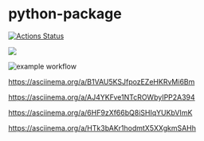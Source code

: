 # python-package

[![Actions Status](https://github.com/devdenh/python-project-lvl1/workflows/hexlet-check/badge.svg)](https://github.com/devdenh/python-project-lvl1/actions)

<a href="https://codeclimate.com/github/codeclimate/codeclimate/maintainability"><img src="https://api.codeclimate.com/v1/badges/a99a88d28ad37a79dbf6/maintainability" /></a>

![example workflow](https://github.com/devdenh/python-project-lvl1/actions/workflows/makelint.yml/badge.svg)

https://asciinema.org/a/B1VAU5KSJfpozEZeHKRvMi6Bm

https://asciinema.org/a/AJ4YKFve1NTcROWbyIPP2A394

https://asciinema.org/a/6HF9zXf66bQ8iSHIqYUKbVImK

https://asciinema.org/a/HTk3bAKr1hodmtX5XXgkmSAHh
